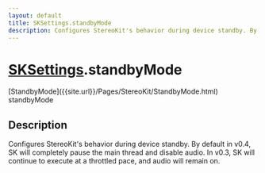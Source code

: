 ```yaml
---
layout: default
title: SKSettings.standbyMode
description: Configures StereoKit's behavior during device standby. By default in v0.4, SK will completely pause the main thread and disable audio. In v0.3, SK will continue to execute at a throttled pace, and audio will remain on.
---
```

# [SKSettings]({{site.url}}/Pages/StereoKit/SKSettings.html).standbyMode

<div class='signature' markdown='1'>
[StandbyMode]({{site.url}}/Pages/StereoKit/StandbyMode.html) standbyMode
</div>

## Description
Configures StereoKit's behavior during device standby. By
default in v0.4, SK will completely pause the main thread and
disable audio. In v0.3, SK will continue to execute at a throttled
pace, and audio will remain on.

